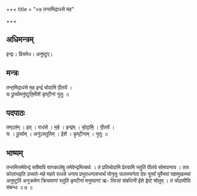 +++
title = "०७ तन्तमिद्राधसे मह"

+++
## अधिमन्त्रम्
इन्द्रः। प्रियमेध। अनुष्टुप्।

## मन्त्रः
तन्त॒मिद्राध॑से म॒ह इन्द्रं॑ चोदामि पी॒तये॑ ।  
यः पू॒र्व्यामनु॑ष्टुति॒मीशे॑ कृष्टी॒नां नृ॒तुः ॥

## पदपाठः
तम्ऽत॑म् । इत् । राध॑से । म॒हे । इन्द्र॑म् । चो॒दा॒मि॒ । पी॒तये॑ ।  
यः । पू॒र्व्याम् । अनु॑ऽस्तुतिम् । ईशे॑ । कृ॒ष्टी॒नाम् । नृ॒तुः ॥

## भाष्यम्
तन्तमित्तमेवेन्द्रं सर्वेष्वपि यागकालेषु तमेवेन्द्रमित्यर्थः । तं प्रतिचोदामि प्रेरयामि स्तुतिं पीतये सोमपानाय । ततः कोलाभइति उच्यते-महे महते राधसे धनाय प्रभुतधनलाभार्थं योनृतुः फलस्यनेता देवः पूर्व्यां पूर्वेभवां यज्ञमुखस्थां अनुष्टुतिं अनुक्रमेण क्रियमाणां स्तुतिं कृष्टीनां मनुष्याणां ऋ- त्विजां संबधिनीं ईशे ईष्टे श्रोतुम् । तं चोदामीति संबन्धः ॥ ७ ॥